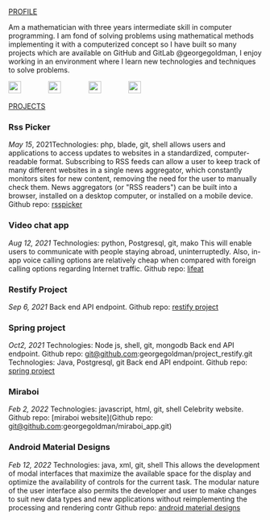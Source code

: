 [PROFILE](https://georgegoldman.github.io/profile)

Am a mathematician with three years intermediate skill in computer programming. I am fond of solving problems using mathematical methods implementing it with a computerized concept so I have built so many projects which are available on GitHub and GitLab @georgegoldman, I enjoy working in an environment where I learn new technologies and techniques to solve problems.

<a href="https://www.github.com/georgegoldman" target="_blank" style="margin-right: 10%;"><img src="https://raw.githubusercontent.com/FortAwesome/Font-Awesome/28e297f07af26f148c15e6cbbd12cea3027371d3/svgs/brands/github.svg" width="25" height="24"></a>   <a href="https://www.linkedin.com/in/georgegoldman-john-187428b9/" target="_blank" style="margin-right: 10%;"><img src="https://raw.githubusercontent.com/FortAwesome/Font-Awesome/28e297f07af26f148c15e6cbbd12cea3027371d3/svgs/brands/linkedin.svg" width="25" height="24"></a>   <a href="https://twitter.com/mrgeorgegoldman" target="_blank" style="margin-right: 10%;"><img src="https://raw.githubusercontent.com/FortAwesome/Font-Awesome/28e297f07af26f148c15e6cbbd12cea3027371d3/svgs/brands/twitter.svg" width="25" height="24"></a> <a href="https://www.instagram.com/mrgeorgegoldman/" target="_blank" style="margin-right: 10%;"><img src="https://raw.githubusercontent.com/georgegoldman/Font-Awesome/28e297f07af26f148c15e6cbbd12cea3027371d3/svgs/brands/instagram.svg" width="25" height="24"></a>

[PROJECTS](https://georgegoldman.github.io/projects)

### **Rss Picker**
_May 15_, 2021Technologies: php, blade, git, shell
allows users and applications to access updates to websites in a standardized, computer-readable
format. Subscribing to RSS feeds can allow a user to keep track of many different websites in a single
news aggregator, which constantly monitors sites for new content, removing the need for the user to
manually check them. News aggregators (or "RSS readers") can be built into a browser, installed on a
desktop computer, or installed on a mobile device.
Github repo: [rsspicker](git@github.com:georgegoldman/rsspicker.git)

### **Video chat app**
_Aug 12, 2021_
Technologies: python, Postgresql, git, mako
This will enable users to communicate with people staying abroad, uninterruptedly. Also, in-app
voice calling options are relatively cheap when compared with foreign calling options regarding
Internet traffic.
Github repo: [lifeat](git@github.com:georgegoldman/lifeat.git)

### **Restify Project**
_Sep 6, 2021_
Back end API endpoint.
Github repo: [restify project](git@github.com:georgegoldman/spring-project.git)

### **Spring project**
_Oct2, 2021_
Technologies: Node js, shell, git, mongodb
Back end API endpoint.
Github repo: git@github.com:georgegoldman/project_restify.git
Technologies: Java, Postgresql, git
Back end API endpoint.
Github repo: [spring project](git@github.com:georgegoldman/spring-project.git)

### **Miraboi**
_Feb 2, 2022_
Technologies: javascript, html, git, shell
Celebrity website.
Github repo: [miraboi website](Github repo: git@github.com:georgegoldman/miraboi_app.git)

### **Android Material Designs**
_Feb 12, 2022_
Technologies: java, xml, git, shell
This allows the development of modal interfaces that maximize the available space for the display
and optimize the availability of controls for the current task. The modular nature of the user
interface also permits the developer and user to make changes to suit new data types and new
applications without reimplementing the processing and rendering contr
Github repo: [android material designs](git@github.com:georgegoldman/andriodmaterial101.git)

